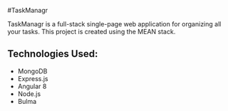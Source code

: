 #TaskManagr

TaskManagr is a full-stack single-page web application for organizing all your tasks. This project is created using the MEAN stack. 

## Technologies Used:
* MongoDB
* Express.js
* Angular 8
* Node.js
* Bulma